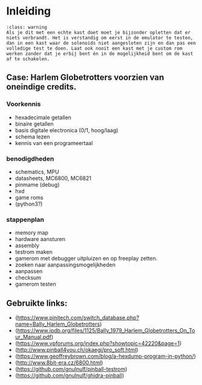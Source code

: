 # Inleiding

```{admonition} Waarschuwing
:class: warning
Als je dit met een echte kast doet moet je bijzonder opletten dat er niets verbrandt. Het is verstandig om eerst in de emulator te testen, dan in een kast waar de solenoids niet aangesloten zijn en dan pas een volledige test te doen. Laat ook nooit een kast met je custom rom werken zonder dat je erbij bent én in de mogelijkheid bent om de kast af te schakelen.
```


## Case: Harlem Globetrotters voorzien van oneindige credits.

### Voorkennis
* hexadecimale getallen
* binaire getallen
* basis digitale electronica (0/1, hoog/laag)
* schema lezen
* kennis van een programeertaal

### benodigdheden
* schematics, MPU
* datasheets, MC6800, MC6821
* pinmame (debug)
* hxd
* game roms
* (python3?)

### stappenplan
* memory map
* hardware aansturen
* assembly
* testrom maken
* gamerom met debugger uitpluizen en op freeplay zetten. 
* zoeken naar aanpassingsmogelijkheden
* aanpassen
* checksum
* gamerom testen

## Gebruikte links:
* (https://www.pinitech.com/switch_database.php?name=Bally_Harlem_Globetrotters)
* (https://www.ipdb.org/files/1125/Bally_1979_Harlem_Globetrotters_On_Tour_Manual.pdf)
* (https://www.vpforums.org/index.php?showtopic=42220&page=1)
* (http://www.pinball4you.ch/okaegi/pro_soft.html)
* (https://www.geoffreybrown.com/blog/a-hexdump-program-in-python/)
* (http://www.8bit-era.cz/6800.html)
* (https://github.com/gnulnulf/pinball-testrom)
* (https://github.com/gnulnulf/ghidra-pinball)
